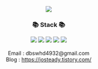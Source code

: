 <div align=center>
	<img src="https://capsule-render.vercel.app/api?type=waving&color=auto&height=200&section=header&text=YoonJong%20Github!&fontSize=90" />	
</div>
<div align=center>
	<h3>📚 Stack 📚</h3>
</div>
<div align="center">
<img src="https://img.shields.io/badge/Java-007396?style=flat&logo=Conda-Forge&logoColor=white" />
<img src="https://img.shields.io/badge/Spring-6DB33F?style=flat&logo=Spring&logoColor=white" />
<img src="https://img.shields.io/badge/Springboot-6DB33F?style=flat&logo=Spring-boot&logoColor=white" />

<img src="https://img.shields.io/badge/MySQL-4479A1?style=flat&logo=MySQL&logoColor=white" />
<img src="https://img.shields.io/badge/Hibernate-59666C?style=flat&logo=Hibernate&logoColor=white" />

<br>
<br>
<div align='center'> Email : dbswhd4932@gmail.com</div>
<div align='center'> Blog : <a href="https://josteady.tistory.com/">https://josteady.tistory.com/</a></div>
<br>
  
</div>
